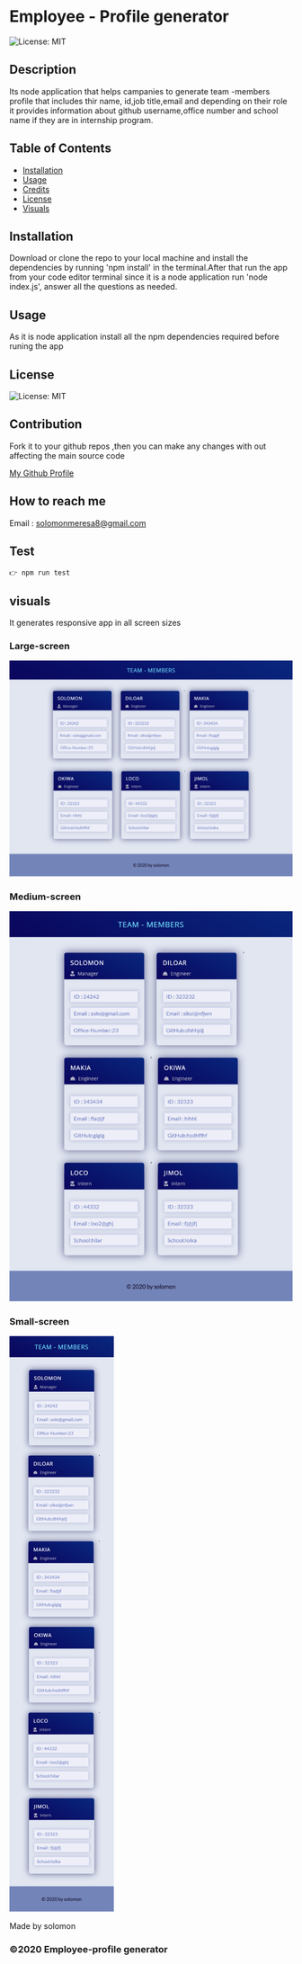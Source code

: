 # Employee - Profile generator

![License: MIT](https://img.shields.io/badge/License-MIT-green.svg)

## Description

Its node application that helps campanies to generate team -members profile that includes thir name, id,job title,email and depending on their role it provides information about github username,office number and school name if they are in internship program.

## Table of Contents

- [Installation](#installation)
- [Usage](#usage)
- [Credits](#credits)
- [License](#license)
- [Visuals](#visuals)

## Installation

Download or clone the repo to your local machine and install the dependencies by running 'npm install' in the terminal.After that run the app from your code editor terminal since it is a node application run 'node index.js', answer all the questions as needed.

## Usage

As it is node application install all the npm dependencies required before runing the app

## License

![License: MIT](https://img.shields.io/badge/License-MIT-green.svg)

## Contribution

Fork it to your github repos ,then you can make any changes with out affecting the main source code

[My Github Profile](https://github.com/solomonmeresa)

## How to reach me

Email : solomonmeresa8@gmail.com

## Test

```javascript
👉 npm run test
```

## visuals

It generates responsive app in all screen sizes

### Large-screen

<img src="./src/img/screenshot-1.png" alt="large-screen">

### Medium-screen

<img src="./src/img/screenshot-2.png" alt="large-screen">

### Small-screen

<img src="./src/img/screenshot-3.png" alt="large-screen">

Made by solomon

### ©️2020 Employee-profile generator
